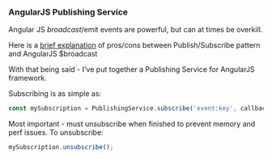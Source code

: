 ### AngularJS Publishing Service

Angular JS $broadcast/$emit events are powerful, but can at times be overkill. 

Here is a [brief explanation] of pros/cons between Publish/Subscribe pattern and AngularJS $broadcast

With that being said - I've put together a Publishing Service for AngularJS framework.

Subscribing is as simple as:
```javascript
const mySubscription = PublishingService.subscribe('event:key', callbackFunction);
```

Most important - must unsubscribe when finished to prevent memory and perf issues. To unsubscribe:
```javascript
mySubscription.unsubscribe();
```

[brief explanation]: https://stackoverflow.com/questions/21638563/angularjs-pubsub-vs-broadcast
